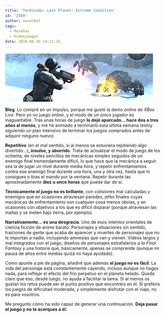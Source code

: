 ```yaml
---
title: 'Terminado: Lost Planet: Extreme Condition'
id: '2569'
author: neverbot
tags:
  - Reseñas
  - Videojuegos
date: 2010-06-26 14:11:25
---
```


![Captura de pantalla 2010-06-26 a las 14.09.08.png](./terminado-lost-planet-extreme-condition/Captura-de-pantalla-2010-06-26-a-las-14.09.08.png)

**Bleg**. Lo compré en un impulso, porque me gustó la demo _online_ de _XBox Live_. Pero yo no juego _online_, y el modo de un único jugador es inaguantable. Tras unas horas de juego **lo dejé aparcado... hace dos o tres años al menos**, y me he animado a terminarlo esta última semana (estoy siguiendo un plan intensivo de terminar los juegos comprados antes de adquirir ninguno nuevo).

**Repetitivo** (en el mal sentido, si al menos se estuviera repitiendo algo divertido...)**, insulso, y aburrido**. Trata de actualizar el modo de juego de los ochenta, de niveles sencillos de mecánicas simples seguidos de un enemigo final tremendamente difícil, lo que hace que la mecánica a seguir sea la de jugar un nivel durante media hora, y repetir enfrentamientos contra ese enemigo final durante una hora, una y otra vez, hasta que lo consigues o tiras el mando por la ventana. Repetir durante las aproximadamente **diez u once horas** que puede dar de sí.

**Técnicamente el juego no es brillante**, con colisiones mal calculadas y enemigos que en ocasiones atraviesan paredes, jefes finales cuyas mecánicas de enfrentamiento son cualquier cosa menos obvias, y en ocasiones con objetivos a los que es difícil disparar (porque atraviesan las mallas y se meten bajo tierra, por ejemplo).

**Narrativamente... es una desgracia**. Uno de esos intentos orientales de ciencia ficción de anime barato. Personajes y situaciones sin sentido, traiciones de gente que acaba de aparecer y muertes de personajes que no le importan a nadie, incluyendo amnesias que van y vienen. Vídeos largos y mal integrados con el juego, diseños de personajes estrafalarios _a la Final Fantasy_ y una historia que, básicamente, apenas se comprende (aunque mi pausa de años entre medias quizá no haya ayudado).

Como apunte a pie de página, añadiré que además **el juego no es fácil**. La vida del personaje está constantemente cayendo, incluso aunque no hagas nada, para reflejar el efecto del frío perpetuo en el planeta helado. Queda claro que eso, desde luego, no ayuda a facilitar la tarea. Si al menos os gustan los retos puede ser el punto positivo que encontréis en él. Si preferís los juegos de dificultad moderada, y simplemente disfrutar con el viaje, no es para vosotros.

Me pregunto cómo ha sido capaz de generar una continuación. **Deja pasar el juego y no te acerques a él.**